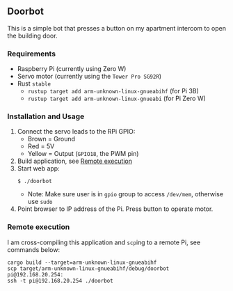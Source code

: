 ## Doorbot

This is a simple bot that presses a button on my apartment intercom to open the
building door.

### Requirements

- Raspberry Pi (currently using Zero W)
- Servo motor (currently using the `Tower Pro SG92R`)
- Rust `stable`
    - `rustup target add arm-unknown-linux-gnueabihf` (for Pi 3B)
    - `rustup target add arm-unknown-linux-gnueabi` (for Pi Zero W)

### Installation and Usage

1. Connect the servo leads to the RPi GPIO:
    - Brown = Ground
    - Red = 5V
    - Yellow = Output (`GPIO18`, the PWM pin)
2. Build application, see [Remote execution](#remote-execution)
3. Start web app:
    ```
    $ ./doorbot
    ```
    - Note: Make sure user is in `gpio` group to access `/dev/mem`, otherwise
      use `sudo`
4. Point browser to IP address of the Pi. Press button to operate motor.

### Remote execution

I am cross-compiling this application and `scp`ing to a remote Pi, see commands
below:
```
cargo build --target=arm-unknown-linux-gnueabihf
scp target/arm-unknown-linux-gnueabihf/debug/doorbot pi@192.168.20.254:
ssh -t pi@192.168.20.254 ./doorbot
```
